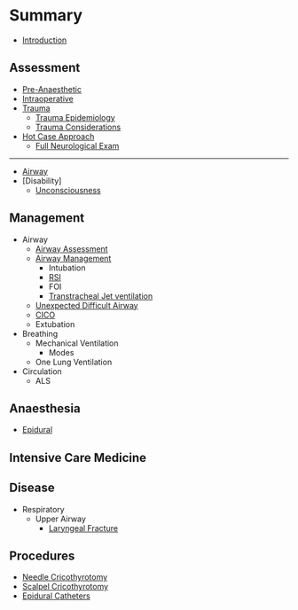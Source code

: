 # Summary

* [Introduction](README.md)

## Assessment

* [Pre-Anaesthetic](assessment/pre-anaesthetic.md)
* [Intraoperative](assessment/intraoperative.md)
* [Trauma](assessment/trauma.md)
	* [Trauma Epidemiology](assessment/trauma-epi.md)
	* [Trauma Considerations](assessment/trauma-considerations.md)
* [Hot Case Approach](assessment\physician-approach.md)
  * [Full Neurological Exam](assessment\neurological-exam.md)

---

* [Airway](systems/airway.md)
* [Disability]
	* [Unconsciousness](assessment/neuro/unconscious.md)

## Management

* Airway
	* [Airway Assessment](management/airway/airway-assessment.md)
	* [Airway Management](management/airway/airway-management.md)
  		* Intubation
  		* [RSI](management/airway/rsi.md)
  		* FOI
    	* [Transtracheal Jet ventilation](management/airway/jet-ventilation.md)
    * [Unexpected Difficult Airway](management/airway/difficult-airway.md)
    * [CICO](management/airway/cico.md)
  	* Extubation
* Breathing
  * Mechanical Ventilation
    * Modes
  * One Lung Ventilation
* Circulation
  * ALS

## Anaesthesia

* [Epidural](anaesthesia/epidural.md)

## Intensive Care Medicine

## Disease
* Respiratory
	* Upper Airway
		* [Laryngeal Fracture](/disease/respiratory/upper-airway/laryngeal-fracture.md)

## Procedures
* [Needle Cricothyrotomy](procedures/needle-cricothyrotomy.md)
* [Scalpel Cricothyrotomy](procedures/scalpel-cricothyrotomy.md)
* [Epidural Catheters](procedures/epidural_insertion.md)

